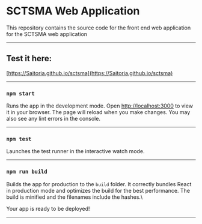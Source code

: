 # SCTSMA Web Application

This repository contains the source code for the front end web application for the SCTSMA web application

***
## Test it here:
[https://Saitoria.github.io/sctsma](https://Saitoria.github.io/sctsma)
  
***
### `npm start`
 Runs the app in the development mode.
Open [http://localhost:3000](http://localhost:3000) to view it in your browser.
The page will reload when you make changes.
You may also see any lint errors in the console.

***

### `npm test`
Launches the test runner in the interactive watch mode.
  
***
### `npm run build` 
Builds the app for production to the `build` folder.
It correctly bundles React in production mode and optimizes the build for the best performance. 
The build is minified and the filenames include the hashes.\

Your app is ready to be deployed!
  
***